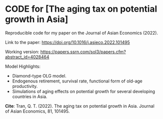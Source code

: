 # CODE for [The aging tax on potential growth in Asia]
Reproducible code for my paper on the Journal of Asian Economics (2022).

Link to the paper: https://doi.org/10.1016/j.asieco.2022.101495

Working version: https://papers.ssrn.com/sol3/papers.cfm?abstract_id=4028464

Model Highlights:
- Diamond-type OLG model.
- Endogenous retirement, survival rate, functional form of old-age productivity.
- Simulations of aging effects on potential growth for several developing countries in Asia.

**Cite**: Tran, Q. T. (2022). The aging tax on potential growth in Asia. Journal of Asian Economics, 81, 101495.
